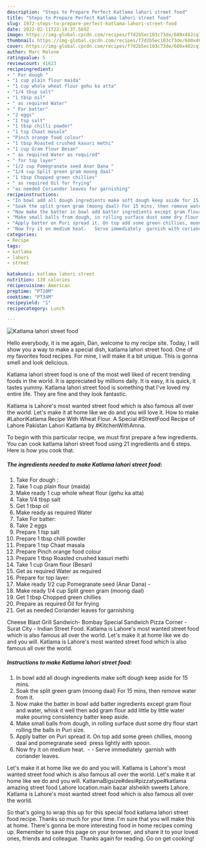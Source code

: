 ```yaml
---
description: "Steps to Prepare Perfect Katlama lahori street food"
title: "Steps to Prepare Perfect Katlama lahori street food"
slug: 1972-steps-to-prepare-perfect-katlama-lahori-street-food
date: 2022-02-11T22:19:37.569Z
image: https://img-global.cpcdn.com/recipes/f7d2b5ec103c73de/680x482cq70/katlama-lahori-street-food-recipe-main-photo.jpg
thumbnail: https://img-global.cpcdn.com/recipes/f7d2b5ec103c73de/680x482cq70/katlama-lahori-street-food-recipe-main-photo.jpg
cover: https://img-global.cpcdn.com/recipes/f7d2b5ec103c73de/680x482cq70/katlama-lahori-street-food-recipe-main-photo.jpg
author: Marc Malone
ratingvalue: 5
reviewcount: 41623
recipeingredient:
- " For dough "
- "1 cup plain flour maida"
- "1 cup whole wheat flour gehu ka atta"
- "1/4 tbsp salt"
- "1 tbsp oil"
- " as required Water"
- " For batter"
- "2 eggs"
- "1 tsp salt"
- "1 tbsp chilli powder"
- "1 tsp Chaat masala"
- "Pinch orange food colour"
- "1 tbsp Roasted crushed kasuri methi"
- "1 cup Gram flour Besan"
- " as required Water as required"
- " for top layer"
- "1/2 cup Pomegranate seed Anar Dana "
- "1/4 cup Split green gram moong daal"
- "1 tbsp Chopped green chillies"
- " as required Oil for frying"
- "as needed Coriander leaves for garnishing"
recipeinstructions:
- "In bowl add all dough ingredients make soft dough keep aside for 15 mins."
- "Soak the split green gram (moong daal) For 15 mins, then remove water from it."
- "Now make the batter in bowl add batter ingredients except gram flour and water, whisk it well then add gram flour add little by little water make pouring consistency batter keep aside."
- "Make small balls from dough, in rolling surface dust some dry flour start rolling the balls in Puri size."
- "Apply batter on Puri spread it. On top add some green chillies, moong daal and pomegranate seed  press lightly with spoon."
- "Now fry it on medium heat.   Serve immediately  garnish with coriander leaves."
categories:
- Recipe
tags:
- katlama
- lahori
- street

katakunci: katlama lahori street 
nutrition: 139 calories
recipecuisine: American
preptime: "PT20M"
cooktime: "PT34M"
recipeyield: "1"
recipecategory: Lunch

---
```



![Katlama lahori street food](https://img-global.cpcdn.com/recipes/f7d2b5ec103c73de/680x482cq70/katlama-lahori-street-food-recipe-main-photo.jpg)

Hello everybody, it is me again, Dan, welcome to my recipe site. Today, I will show you a way to make a special dish, katlama lahori street food. One of my favorites food recipes. For mine, I will make it a bit unique. This is gonna smell and look delicious.

Katlama lahori street food is one of the most well liked of recent trending foods in the world. It is appreciated by millions daily. It is easy, it is quick, it tastes yummy. Katlama lahori street food is something that I've loved my entire life. They are fine and they look fantastic.

Katlama is Lahore&#39;s most wanted street food which is also famous all over the world. Let&#39;s make it at home like we do and you will love it. How to make #LahoriKatlama Recipe With Wheat Flour. A Special #StreetFood Recipe of Lahore Pakistan Lahori Katlama by #KitchenWithAmna.


To begin with this particular recipe, we must first prepare a few ingredients. You can cook katlama lahori street food using 21 ingredients and 6 steps. Here is how you cook that.

<!--inarticleads1-->

##### The ingredients needed to make Katlama lahori street food:

1. Take  For dough :
1. Take 1 cup plain flour (maida)
1. Make ready 1 cup whole wheat flour (gehu ka atta)
1. Take 1/4 tbsp salt
1. Get 1 tbsp oil
1. Make ready  as required Water
1. Take  For batter:
1. Take 2 eggs
1. Prepare 1 tsp salt
1. Prepare 1 tbsp chilli powder
1. Prepare 1 tsp Chaat masala
1. Prepare Pinch orange food colour
1. Prepare 1 tbsp Roasted crushed kasuri methi
1. Take 1 cup Gram flour (Besan)
1. Get  as required Water as required
1. Prepare  for top layer:
1. Make ready 1/2 cup Pomegranate seed (Anar Dana) -
1. Make ready 1/4 cup Split green gram (moong daal)
1. Get 1 tbsp Chopped green chillies
1. Prepare  as required Oil for frying
1. Get as needed Coriander leaves for garnishing


Cheese Blast Grill Sandwich- Bombay Special Sandwich Pizza Corner - Surat City - Indian Street Food. Katlama is Lahore&#39;s most wanted street food which is also famous all over the world. Let&#39;s make it at home like we do and you will. Katlama is Lahore&#39;s most wanted street food which is also famous all over the world. 

<!--inarticleads2-->

##### Instructions to make Katlama lahori street food:

1. In bowl add all dough ingredients make soft dough keep aside for 15 mins.
1. Soak the split green gram (moong daal) For 15 mins, then remove water from it.
1. Now make the batter in bowl add batter ingredients except gram flour and water, whisk it well then add gram flour add little by little water make pouring consistency batter keep aside.
1. Make small balls from dough, in rolling surface dust some dry flour start rolling the balls in Puri size.
1. Apply batter on Puri spread it. On top add some green chillies, moong daal and pomegranate seed  press lightly with spoon.
1. Now fry it on medium heat.  -  - Serve immediately  garnish with coriander leaves.


Let&#39;s make it at home like we do and you will. Katlama is Lahore&#39;s most wanted street food which is also famous all over the world. Let&#39;s make it at home like we do and you will. KatlamaBigsize#desi#pizzatype#katlama amazing street food Lahore location.main bazar alsheikh sweets Lahore. Katlama is Lahore&#39;s most wanted street food which is also famous all over the world. 

So that's going to wrap this up for this special food katlama lahori street food recipe. Thanks so much for your time. I'm sure that you will make this at home. There's gonna be more interesting food in home recipes coming up. Remember to save this page on your browser, and share it to your loved ones, friends and colleague. Thanks again for reading. Go on get cooking!

